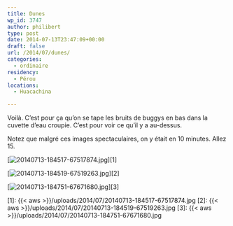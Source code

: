 ```yaml
---
title: Dunes
wp_id: 3747
author: philibert
type: post
date: 2014-07-13T23:47:09+00:00
draft: false
url: /2014/07/dunes/
categories:
  - ordinaire
residency:
  - Pérou
locations:
  - Huacachina

---
```

Voilà. C&rsquo;est pour ça qu&rsquo;on se tape les bruits de buggys en bas dans la cuvette d&rsquo;eau croupie. C&rsquo;est pour voir ce qu&rsquo;il y a au-dessus.

Notez que malgré ces images spectaculaires, on y était en 10 minutes. Allez 15.

[<img src="{{< aws >}}/uploads/2014/07/20140713-184517-67517874.jpg" alt="20140713-184517-67517874.jpg" class="alignnone size-full" />][1]

[<img src="{{< aws >}}/uploads/2014/07/20140713-184519-67519263.jpg" alt="20140713-184519-67519263.jpg" class="alignnone size-full" />][2]

[<img src="{{< aws >}}/uploads/2014/07/20140713-184751-67671680.jpg" alt="20140713-184751-67671680.jpg" class="alignnone size-full" />][3]

 [1]: {{< aws >}}/uploads/2014/07/20140713-184517-67517874.jpg
 [2]: {{< aws >}}/uploads/2014/07/20140713-184519-67519263.jpg
 [3]: {{< aws >}}/uploads/2014/07/20140713-184751-67671680.jpg